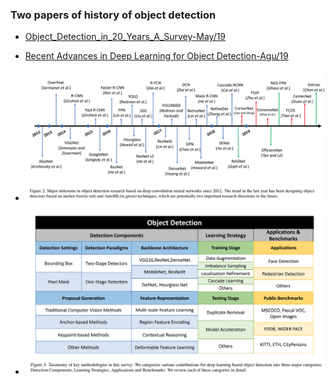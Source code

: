 ### Two papers of history of object detection
- [Object_Detection_in_20_Years_A_Survey-May/19](https://www.researchgate.net/profile/Zhengxia_Zou/publication/333077580_Object_Detection_in_20_Years_A_Survey/links/5cfe753d299bf13a384c5dd1/Object-Detection-in-20-Years-A-Survey.pdf?_sg%5B0%5D=furij2pvoZYfXs58HweC1pPDJ4WA8eI3zkd70-ueN7m_keBL2F_yVUXRhnWIXmuJ1AGvv_w3OI941tTzpEa2Zw._mGvL0cvZ-IPITDKA8l37TwXosK7REc8r1StCmPJCAhkX1OK6xl4XgqtXSrzatZt33gq-_y0Mym5r8pzN_-vIg&_sg%5B1%5D=qZSAkgkfDdYotIvf_KW3AmOgKNFZsdd0E8t88i2PN9JVQoQ01Ph1CZfsD6Td2V4NQAI4xQkossJvvhxERPxu26RXL9KF2l0h7CazF-w2B4_I._mGvL0cvZ-IPITDKA8l37TwXosK7REc8r1StCmPJCAhkX1OK6xl4XgqtXSrzatZt33gq-_y0Mym5r8pzN_-vIg&_iepl=)
- [Recent Advances in Deep Learning for Object Detection-Agu/19](https://arxiv.org/pdf/1908.03673v1.pdf)

- ![Major milestons of od](asserts/mileston-object-detection.png)
- ![Taxonomy of key methodologies in the survey](asserts/object-detection-taxonomy.png)
